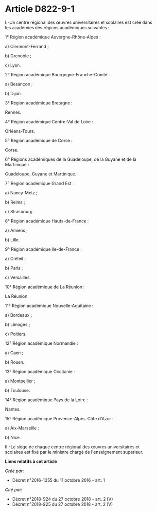 # Article D822-9-1

I.-Un centre régional des œuvres universitaires et scolaires est créé dans les académies des régions académiques suivantes : 

1° Région académique Auvergne-Rhône-Alpes : 

a) Clermont-Ferrand ; 

b) Grenoble ; 

c) Lyon. 

2° Région académique Bourgogne-Franche-Comté : 

a) Besançon ; 

b) Dijon. 

3° Région académique Bretagne : 

Rennes. 

4° Région académique Centre-Val de Loire : 

Orléans-Tours. 

5° Région académique de Corse : 

Corse. 

6° Régions académiques de la Guadeloupe, de la Guyane et de la Martinique : 

Guadeloupe, Guyane et Martinique. 

7° Région académique Grand Est : 

a) Nancy-Metz ; 

b) Reims ; 

c) Strasbourg. 

8° Région académique Hauts-de-France : 

a) Amiens ; 

b) Lille. 

9° Région académique Ile-de-France : 

a) Créteil ; 

b) Paris ; 

c) Versailles. 

10° Région académique de La Réunion : 

La Réunion. 

11° Région académique Nouvelle-Aquitaine : 

a) Bordeaux ; 

b) Limoges ; 

c) Poitiers. 

12° Région académique Normandie : 

a) Caen ; 

b) Rouen. 

13° Région académique Occitanie : 

a) Montpellier ; 

b) Toulouse. 

14° Région académique Pays de la Loire : 

Nantes. 

15° Région académique Provence-Alpes-Côte d'Azur : 

a) Aix-Marseille ; 

b) Nice. 

II.-Le siège de chaque centre régional des œuvres universitaires et scolaires est fixé par le ministre chargé de
l'enseignement supérieur.

**Liens relatifs à cet article**

_Créé par_:

  - Décret n°2016-1355 du 11 octobre 2016 - art. 1

_Cité par_:

  - Décret n°2018-924 du 27 octobre 2018 - art. 2 (V)
  - Décret n°2018-925 du 27 octobre 2018 - art. 2 (V)
